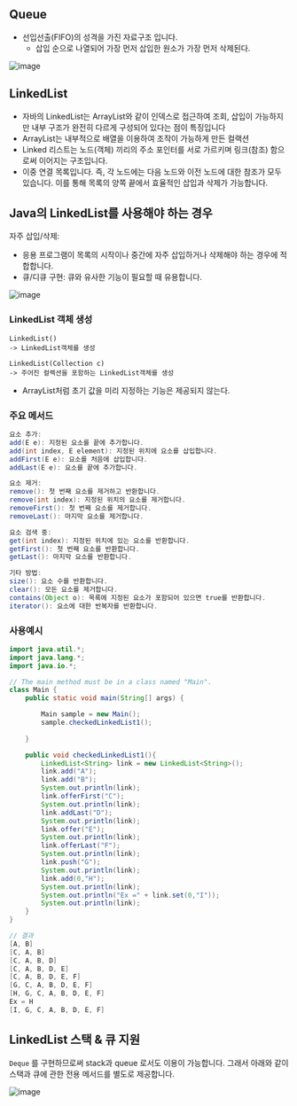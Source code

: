 ## Queue

- 선입선출(FIFO)의 성격을 가진 자료구조 입니다.
  - 삽입 순으로 나열되어 가장 먼저 삽입한 원소가 가장 먼저 삭제된다.

![image](https://github.com/user-attachments/assets/064d5192-871e-4c49-b815-506974f6c497)


## LinkedList

- 자바의 LinkedList는 ArrayList와 같이 인덱스로 접근하여 조회, 삽입이 가능하지만 내부 구조가 완전히 다르게 구성되어 있다는 점이 특징입니다
- ArrayList는 내부적으로 배열을 이용하여 조작이 가능하게 만든 컬랙션
- Linked 리스트는 노드(객체) 끼리의 주소 포인터를 서로 가르키며 링크(참조) 함으로써 이어지는 구조입니다.
- 이중 연결 목록입니다. 즉, 각 노드에는 다음 노드와 이전 노드에 대한 참조가 모두 있습니다. 이를 통해 목록의 양쪽 끝에서 효율적인 삽입과 삭제가 가능합니다.

## **Java의 LinkedList를 사용해야 하는 경우**

자주 삽입/삭제: 

- 응용 프로그램이 목록의 시작이나 중간에 자주 삽입하거나 삭제해야 하는 경우에 적합합니다.
- 큐/디큐 구현: 큐와 유사한 기능이 필요할 때 유용합니다.

![image](https://github.com/user-attachments/assets/7387c4cd-b5e1-46d4-9ecd-3d6c21db3dd7)


### LinkedList 객체 생성

```
LinkedList()
-> LinkedList객체를 생성

LinkedList(Collection c)
-> 주어진 컬렉션을 포함하는 LinkedList객체를 생성

```

- ArrayList처럼 초기 값을 미리 지정하는 기능은 제공되지 않는다. 

### 주요 메서드

```java
요소 추가:
add(E e): 지정된 요소를 끝에 추가합니다.
add(int index, E element): 지정된 위치에 요소를 삽입합니다.
addFirst(E e): 요소를 처음에 삽입합니다.
addLast(E e): 요소를 끝에 추가합니다.

요소 제거:
remove(): 첫 번째 요소를 제거하고 반환합니다.
remove(int index): 지정된 위치의 요소를 제거합니다.
removeFirst(): 첫 번째 요소를 제거합니다.
removeLast(): 마지막 요소를 제거합니다.

요소 검색 중:
get(int index): 지정된 위치에 있는 요소를 반환합니다.
getFirst(): 첫 번째 요소를 반환합니다.
getLast(): 마지막 요소를 반환합니다.

기타 방법:
size(): 요소 수를 반환합니다.
clear(): 모든 요소를 제거합니다.
contains(Object o): 목록에 지정된 요소가 포함되어 있으면 true를 반환합니다.
iterator(): 요소에 대한 반복자를 반환합니다.
```



### 사용예시

``` java
import java.util.*;
import java.lang.*;
import java.io.*;

// The main method must be in a class named "Main".
class Main {
    public static void main(String[] args) {

        Main sample = new Main();
        sample.checkedLinkedList1();
           
    }

    public void checkedLinkedList1(){
        LinkedList<String> link = new LinkedList<String>();
        link.add("A");
        link.add("B");
        System.out.println(link);
        link.offerFirst("C");
        System.out.println(link);
        link.addLast("D");
        System.out.println(link);
        link.offer("E");
        System.out.println(link);
        link.offerLast("F");
        System.out.println(link);
        link.push("G");
        System.out.println(link);
        link.add(0,"H");
        System.out.println(link);
        System.out.println("Ex =" + link.set(0,"I"));
        System.out.println(link);
    }    
}

// 결과
[A, B]
[C, A, B]
[C, A, B, D]
[C, A, B, D, E]
[C, A, B, D, E, F]
[G, C, A, B, D, E, F]
[H, G, C, A, B, D, E, F]
Ex = H
[I, G, C, A, B, D, E, F]


```



## LinkedList 스택 & 큐 지원

 `Deque` 를 구현하므로써 stack과 queue 로서도 이용이 가능합니다. 그래서 아래와 같이 스택과 큐에 관한 전용 메서드를 별도로 제공합니다.
 
![image](https://github.com/user-attachments/assets/bd30ea51-fcb1-4202-b9b9-3ebe5bb98f86)










